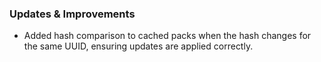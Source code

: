 ### Updates & Improvements
- Added hash comparison to cached packs when the hash changes for the same UUID, ensuring updates are applied correctly.
